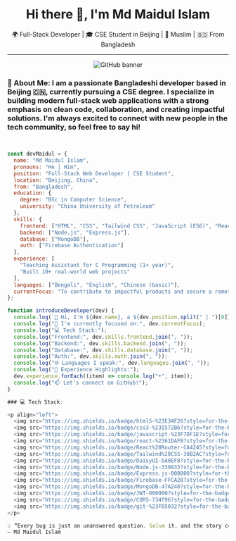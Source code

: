 <h1 align="center">Hi there 👋, I'm Md Maidul Islam</h1>
<p align="center">
  🌍 Full-Stack Developer | 🎓 CSE Student in Beijing | 🕌 Muslim | 🇧🇩 From Bangladesh
</p>

---

<p align="center">
  <img src="https://github.com/Dev-Maidul/Dev-Maidul/blob/main/github-banner.png" alt="GitHub banner">
</p>

### 💫 About Me: I am a passionate Bangladeshi developer based in Beijing 🇨🇳, currently pursuing a CSE degree. I specialize in building modern full-stack web applications with a strong emphasis on clean code, collaboration, and creating impactful solutions. I'm always excited to connect with new people in the tech community, so feel free to say hi!

```js


const devMaidul = {
  name: "Md Maidul Islam",
  pronouns: "He | Him",
  position: "Full-Stack Web Developer | CSE Student",
  location: "Beijing, China",
  from: "Bangladesh",
  education: {
    degree: "BSc in Computer Science",
    university: "China University of Petroleum"
  },
  skills: {
    frontend: ["HTML", "CSS", "Tailwind CSS", "JavaScript (ES6)", "React.js"],
    backend: ["Node.js", "Express.js"],
    database: ["MongoDB"],
    auth: ["Firebase Authentication"]
  },
  experience: [
    "Teaching Assistant for C Programming (1+ year)",
    "Built 10+ real-world web projects"
  ],
  languages: ["Bengali", "English", "Chinese (basic)"],
  currentFocus: "To contribute to impactful products and secure a remote developer role before December 25."
};

function introduceDeveloper(dev) {
  console.log(`👋 Hi, I'm ${dev.name}, a ${dev.position.split(" | ")[0]} from ${dev.from}, currently based in ${dev.location}.`);
  console.log("🔭 I'm currently focused on:", dev.currentFocus);
  console.log("💻 Tech Stack:");
  console.log("Frontend:", dev.skills.frontend.join(", "));
  console.log("Backend:", dev.skills.backend.join(", "));
  console.log("Database:", dev.skills.database.join(", "));
  console.log("Auth:", dev.skills.auth.join(", "));
  console.log("🌐 Languages I speak:", dev.languages.join(", "));
  console.log("📘 Experience Highlights:");
  dev.experience.forEach((item) => console.log("•", item));
  console.log("📫 Let's connect on GitHub!");
}

### 💻 Tech Stack:

<p align="left">
  <img src="https://img.shields.io/badge/html5-%23E34F26?style=for-the-badge&logo=html5&logoColor=white" alt="HTML5">
  <img src="https://img.shields.io/badge/css3-%231572B6?style=for-the-badge&logo=css3&logoColor=white" alt="CSS3">
  <img src="https://img.shields.io/badge/javascript-%23F7DF1E?style=for-the-badge&logo=javascript&logoColor=black" alt="JavaScript">
  <img src="https://img.shields.io/badge/react-%2361DAFB?style=for-the-badge&logo=react&logoColor=black" alt="React">
  <img src="https://img.shields.io/badge/React%20Router-CA4245?style=for-the-badge&logo=reactrouter&logoColor=white" alt="React Router">
  <img src="https://img.shields.io/badge/Tailwind%20CSS-38B2AC?style=for-the-badge&logo=tailwindcss&logoColor=white" alt="Tailwind CSS">
  <img src="https://img.shields.io/badge/DaisyUI-5A0EF8?style=for-the-badge&logo=daisyui&logoColor=white" alt="DaisyUI">
  <img src="https://img.shields.io/badge/Node.js-339933?style=for-the-badge&logo=nodedotjs&logoColor=white" alt="Node.js">
  <img src="https://img.shields.io/badge/Express.js-000000?style=for-the-badge&logo=express&logoColor=white" alt="Express.js">
  <img src="https://img.shields.io/badge/Firebase-FFCA28?style=for-the-badge&logo=firebase&logoColor=black" alt="Firebase">
  <img src="https://img.shields.io/badge/MongoDB-47A248?style=for-the-badge&logo=mongodb&logoColor=white" alt="MongoDB">
  <img src="https://img.shields.io/badge/JWT-000000?style=for-the-badge&logo=jsonwebtokens&logoColor=white" alt="JWT">
  <img src="https://img.shields.io/badge/CORS-734f96?style=for-the-badge&logoColor=white" alt="CORS">
  <img src="https://img.shields.io/badge/git-%23F05032?style=for-the-badge&logo=git&logoColor=white" alt="Git">
</p>

💡 “Every bug is just an unanswered question. Solve it, and the story continues.”
— Md Maidul Islam




